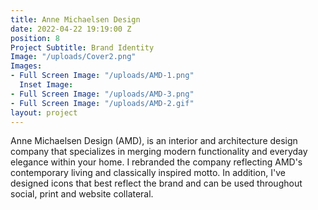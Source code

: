 ```yaml
---
title: Anne Michaelsen Design
date: 2022-04-22 19:19:00 Z
position: 8
Project Subtitle: Brand Identity
Image: "/uploads/Cover2.png"
Images:
- Full Screen Image: "/uploads/AMD-1.png"
  Inset Image: 
- Full Screen Image: "/uploads/AMD-3.png"
- Full Screen Image: "/uploads/AMD-2.gif"
layout: project
---
```


Anne Michaelsen Design (AMD), is an interior and architecture design company that specializes in merging modern functionality and everyday elegance within your home. I rebranded the company reflecting AMD's contemporary living and classically inspired motto. In addition, I've designed icons that best reflect the brand and can be used throughout social, print and website collateral. 